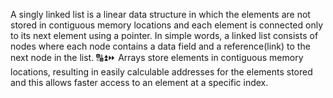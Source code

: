A singly linked list is a linear data structure in which the elements are not stored in contiguous memory locations and each element is connected only to its next element using a pointer.
In simple words, a linked list consists of nodes where each node contains a data field and a reference(link) to the next node in the list.
🔠⏫⏩
Arrays store elements in contiguous memory locations, resulting in easily calculable addresses for the elements stored and this allows faster access to an element at a specific index.


